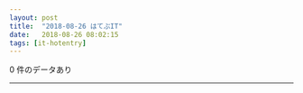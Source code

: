 ```yaml
---
layout: post
title:  "2018-08-26 はてぶIT"
date:   2018-08-26 08:02:15
tags: [it-hotentry]
---
```

0 件のデータあり

<hr>
